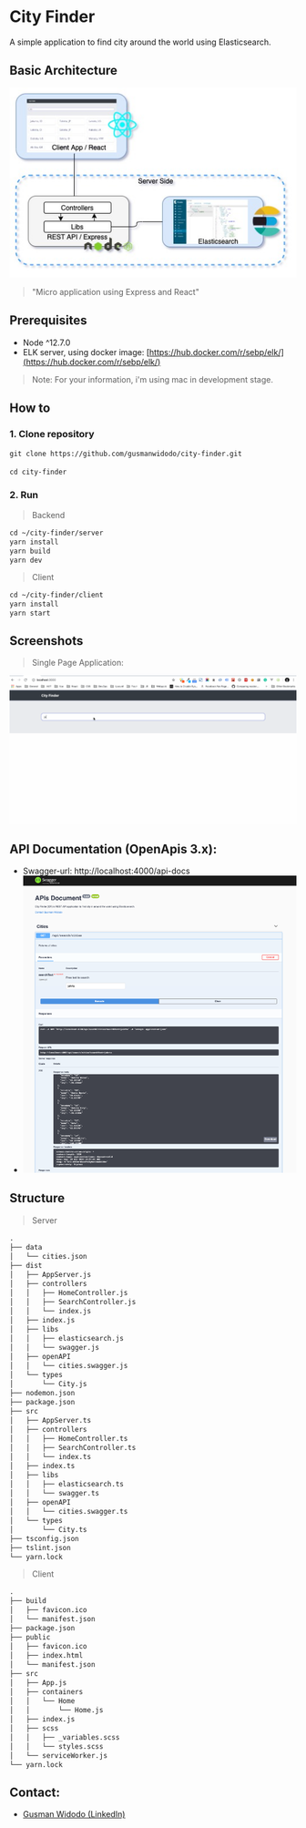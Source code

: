 # City Finder
A simple application to find city around the world using Elasticsearch.

## Basic Architecture
![Simple Architecture](screenshots/cf-architecture.jpg)
> "Micro application using Express and React"

## Prerequisites
- Node ^12.7.0
- ELK server, using docker image: [https://hub.docker.com/r/sebp/elk/](https://hub.docker.com/r/sebp/elk/)

> Note: For your information, i'm using mac in development stage.

## How to
### 1. Clone repository
```shell
git clone https://github.com/gusmanwidodo/city-finder.git

cd city-finder
```
### 2. Run
> Backend

```shell
cd ~/city-finder/server
yarn install
yarn build
yarn dev
```
> Client

```shell
cd ~/city-finder/client
yarn install
yarn start
```

## Screenshots
> Single Page Application:

![React App](screenshots/cf-screenshot.gif)


## API Documentation (OpenApis 3.x):
- Swagger-url: http://localhost:4000/api-docs
- ![Swagger-ui Image](screenshots/cf-swagger-ui.png)


## Structure
> Server
```shell
.
├── data
│   └── cities.json
├── dist
│   ├── AppServer.js
│   ├── controllers
│   │   ├── HomeController.js
│   │   ├── SearchController.js
│   │   └── index.js
│   ├── index.js
│   ├── libs
│   │   ├── elasticsearch.js
│   │   └── swagger.js
│   ├── openAPI
│   │   └── cities.swagger.js
│   └── types
│       └── City.js
├── nodemon.json
├── package.json
├── src
│   ├── AppServer.ts
│   ├── controllers
│   │   ├── HomeController.ts
│   │   ├── SearchController.ts
│   │   └── index.ts
│   ├── index.ts
│   ├── libs
│   │   ├── elasticsearch.ts
│   │   └── swagger.ts
│   ├── openAPI
│   │   └── cities.swagger.ts
│   └── types
│       └── City.ts
├── tsconfig.json
├── tslint.json
└── yarn.lock

```

> Client
```shell
.
├── build
│   ├── favicon.ico
│   └── manifest.json
├── package.json
├── public
│   ├── favicon.ico
│   ├── index.html
│   └── manifest.json
├── src
│   ├── App.js
│   ├── containers
│   │   └── Home
│   │       └── Home.js
│   ├── index.js
│   ├── scss
│   │   ├── _variables.scss
│   │   └── styles.scss
│   └── serviceWorker.js
└── yarn.lock
```


## Contact:
- [Gusman Widodo (LinkedIn)](https://www.linkedin.com/in/gusmanwidodo)

